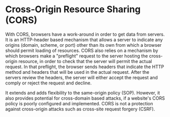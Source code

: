 # Cross-Origin Resource Sharing (CORS)

With CORS, browsers have a work-around in order to get data from servers. It is an HTTP-header based mechanism that allows a server to indicate any origins (domain, scheme, or port) other than its own from which a browser should permit loading of resources. CORS also relies on a mechanism by which browsers make a "preflight" request to the server hosting the cross-origin resource, in order to check that the server will permit the actual request. In that preflight, the browser sends headers that indicate the HTTP method and headers that will be used in the actual request. After the servers review the headers, the server will either accept the request and comply or reject the request and decline.

It extends and adds flexibility to the same-origin policy (SOP). However, it also provides potential for cross-domain based attacks, if a website's CORS policy is poorly configured and implemented. CORS is not a protection against cross-origin attacks such as cross-site request forgery (CSRF).

